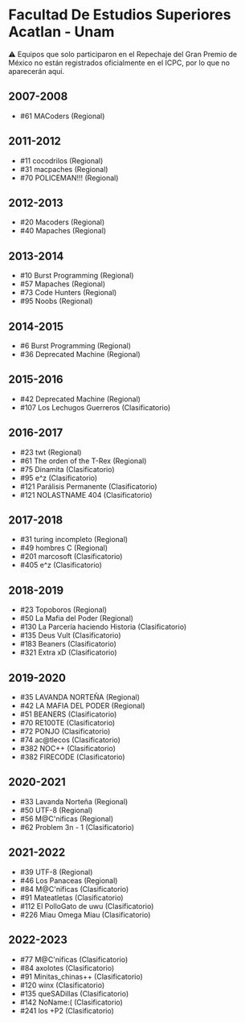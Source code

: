 # Facultad De Estudios Superiores Acatlan - Unam

:warning: Equipos que solo participaron en el Repechaje del Gran Premio de México no están registrados oficialmente en el ICPC, por lo que no aparecerán aquí.

## 2007-2008

- #61 MACoders (Regional)

## 2011-2012

- #11 cocodrilos (Regional)
- #31 macpaches (Regional)
- #70 POLICEMAN!!! (Regional)

## 2012-2013

- #20 Macoders (Regional)
- #40 Mapaches (Regional)

## 2013-2014

- #10 Burst Programming (Regional)
- #57 Mapaches (Regional)
- #73 Code Hunters (Regional)
- #95 Noobs (Regional)

## 2014-2015

- #6 Burst Programming (Regional)
- #36 Deprecated Machine (Regional)

## 2015-2016

- #42 Deprecated Machine (Regional)
- #107 Los Lechugos Guerreros (Clasificatorio)

## 2016-2017

- #23 twt (Regional)
- #61 The orden of the T-Rex (Regional)
- #75 Dinamita (Clasificatorio)
- #95 e^z (Clasificatorio)
- #121 Parálisis Permanente (Clasificatorio)
- #121 NOLASTNAME 404 (Clasificatorio)

## 2017-2018

- #31 turing incompleto (Regional)
- #49 hombres C (Regional)
- #201 marcosoft (Clasificatorio)
- #405 e^z (Clasificatorio)

## 2018-2019

- #23 Topoboros (Regional)
- #50 La Mafia del Poder (Regional)
- #130 La Parcería haciendo Historia (Clasificatorio)
- #135 Deus Vult (Clasificatorio)
- #183 Beaners (Clasificatorio)
- #321 Extra xD (Clasificatorio)

## 2019-2020

- #35 LAVANDA NORTEÑA (Regional)
- #42 LA MAFIA DEL PODER (Regional)
- #51 BEANERS (Clasificatorio)
- #70 RE100TE (Clasificatorio)
- #72 PONJO (Clasificatorio)
- #74 ac@tlecos (Clasificatorio)
- #382 NOC++ (Clasificatorio)
- #382 FIRECODE (Clasificatorio)

## 2020-2021

- #33 Lavanda Norteña (Regional)
- #50 UTF-8 (Regional)
- #56 M@C'nificas (Regional)
- #62 Problem 3n - 1 (Clasificatorio)

## 2021-2022

- #39 UTF-8 (Regional)
- #46 Los Panaceas (Regional)
- #84 M@C'nificas (Clasificatorio)
- #91 Mateatletas (Clasificatorio)
- #112 El PolloGato de uwu (Clasificatorio)
- #226 Miau Omega Miau (Clasificatorio)

## 2022-2023

- #77 M@C'nificas  (Clasificatorio)
- #84 axolotes (Clasificatorio)
- #91 Minitas_chinas++ (Clasificatorio)
- #120 winx (Clasificatorio)
- #135 queSADillas (Clasificatorio)
- #142 NoName:( (Clasificatorio)
- #241 los +P2 (Clasificatorio)


